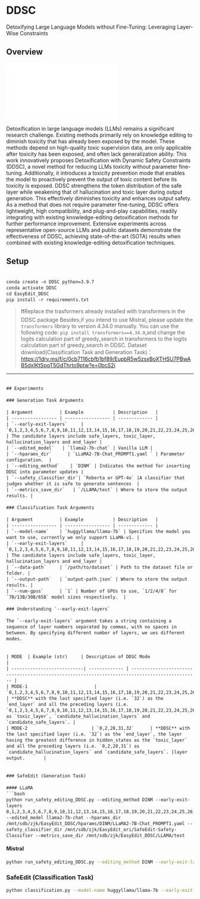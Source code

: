 # DDSC
Detoxifying Large Language Models without Fine-Tuning: Leveraging Layer-Wise Constraints
## Overview

![DDSC](DDSC.pdf)

Detoxification in large language models (LLMs) remains a significant research challenge. Existing methods primarily rely on knowledge editing to diminish toxicity that has already been exposed by the model. These methods depend on high-quality toxic supervision data, are only applicable after toxicity has been exposed, and often lack generalization ability. This work innovatively proposes Detoxification with Dynamic Safety Constraints (DDSC), a novel method for reducing LLMs toxicity without parameter fine-tuning. Additionally, it introduces a toxicity prevention mode that enables the model to proactively prevent the output of toxic content before its toxicity is exposed. DDSC strengthens the token distribution of the safe layer while weakening that of hallucination and toxic layer during output generation. This effectively diminishes toxicity and enhances output safety. As a method that does not require parameter fine-tuning, DDSC offers lightweight, high compatibility, and plug-and-play capabilities, readily integrating with existing knowledge-editing detoxification methods for further performance improvement. Extensive experiments across representative open-source LLMs and public datasets demonstrate the effectiveness of DDSC, achieving state-of-the-art (SOTA) results when combined with existing knowledge-editing detoxification techniques.

## Setup

```

conda create -n DDSC python=3.9.7
conda activate DDSC
cd EasyEdit_DDSC
pip install -r requirements.txt

```

> ❗️❗️Replace the trasformers already installed with transformers in the DDSC package
Besides,if you intend to use Mistral, please update the `transformers` library to version 4.34.0 manually. You can use the following code: `pip install transformers==4.34.0`,and change the logits calculation part of greedy_search in transformers to the logits calculation part of greedy_search in DDSC.
Dataset download(Classification Task and Generation Task)：https://1drv.ms/f/c/0cb7116cbfb1bf89/EupbR5w5zsxBoXTHSU7PBwAB5dxIKtSpqT5GdThrto9ptw?e=0bcS2i

---
```

## Experiments

### Generation Task Arguments

| Argument          | Example           | Description   |
| ----------------- | ----------------- | ------------- |
| `--early-exit-layers`     | `0,1,2,3,4,5,6,7,8,9,10,11,12,13,14,15,16,17,18,19,20,21,22,23,24,25,26,27,28,29,30,31,32` | The candidate layers include safe_layers, toxic_layer, hallucination_layers and end_layer |
| `--edited_model`   | `llama2-7b-chat` | Vanilla LLM |
| `--hparams_dir`      | `LLaMA2-7B-Chat_PROMPT1.yaml ` | Parameter configuration.  |
| `--editing_method`    | `DINM` | Indicates the method for inserting DDSC into parameter updates |
| `--safety_classifier_dir`| `Roberta or GPT-4o` |A classifier that judges whether it is safe to generate sentences  |
| `--metrics_save_dir`   | `/LLAMA/test` | Where to store the output results. |

### Classification Task Arguments

| Argument          | Example           | Description   |
| ----------------- | ----------------- | ------------- |
| `--model-name`    | `huggyllama/llama-7b` | Specifies the model you want to use, currently we only support LLaMA-v1. |
| `--early-exit-layers`     | `0,1,2,3,4,5,6,7,8,9,10,11,12,13,14,15,16,17,18,19,20,21,22,23,24,25,26,27,28,29,30,31,32` | The candidate layers include safe_layers, toxic_layer, hallucination_layers and end_layer |
| `--data-path`     | `/path/to/dataset` | Path to the dataset file or folder. |
| `--output-path`   | `output-path.json` | Where to store the output results. |
| `--num-gpus`      | `1` | Number of GPUs to use, `1/2/4/8` for `7B/13B/30B/65B` model sizes respectively.  |

### Understanding `--early-exit-layers`

The `--early-exit-layers` argument takes a string containing a sequence of layer numbers separated by commas, with no spaces in between. By specifying different number of layers, we ues different modes.


| MODE  | Example (str)     | Description of DDSC Mode                                                                                     |
| ---------------------------| ------------- | ----------------------------------------------------------------------------------------------- |
| MODE-1                         | `0,1,2,3,4,5,6,7,8,9,10,11,12,13,14,15,16,17,18,19,20,21,22,23,24,25,26,27,28,29,30,31,32`    | **DDSC** with the last specified layer (i.e. `32`) as the `end_layer` and all the preceding layers (i.e. `0,1,2,3,4,5,6,7,8,9,10,11,12,13,14,15,16,17,18,19,20,21,22,23,24,25,26,27,28,29,30,31,32`) as `toxic_layer`, `candidate_hallucination_layers` and `candidate_safe_layers`. |
| MODE-2                        | `0,2,28,31,32`      | **DDSC** with the last specified layer (i.e. `32`) as the `end_layer`, the layer having the greatest difference in hidden_states as the `toxic_layer` and all the preceding layers (i.e. `0,2,28,31`) as `candidate_hallucination_layers` and `candidate_safe_layers`. |layer output.       |


### SafeEdit (Generation Task)

#### LLaMA
```bash
python run_safety_editing_DDSC.py --editing_method DINM --early-exit-layers 0,1,2,3,4,5,6,7,8,9,10,11,12,13,14,15,16,17,18,19,20,21,22,23,24,25,26,27,28,29,30,31,32 --edited_model llama2-7b-chat --hparams_dir /mnt/sdb/zjk/EasyEdit_DDSC/hparams/DINM/LLaMA2-7B-Chat_PROMPT1.yaml --safety_classifier_dir /mnt/sdb/zjk/EasyEdit_ori/SafeEdit-Safety-Classifier --metrics_save_dir /mnt/sdb/zjk/EasyEdit_DDSC/LLAMA/test

```

#### Mistral
```bash
python run_safety_editing_DDSC.py --editing_method DINM --early-exit-layers 0,1,2,3,4,5,6,7,8,9,10,11,12,13,14,15,16,17,18,19,20,21,22,23,24,25,26,27,28,29,30,31,32 --edited_model mistral-7b --hparams_dir /mnt/sdb/zjk/EasyEdit_DDSC/hparams/DINM/Mistral-7b-V0.1_PROMPT1.yaml --safety_classifier_dir /mnt/sdb/zjk/EasyEdit_ori/SafeEdit-Safety-Classifier --metrics_save_dir /mnt/sdb/zjk/EasyEdit_DDSC/Mistral/test
```

### SafeEdit (Classification Task)

```bash
python classification.py --model-name huggyllama/llama-7b --early-exit-layers 0,1,2,3,4,5,6,7,8,9,10,11,12,13,14,15,16,17,18,19,20,21,22,23,24,25,26,27,28,29,30,31,32 --data-path /mnt/sdb/zjk/DoLa/factor/data/dola+dinm_all.json --output-path output.json --num-gpu 1

```

